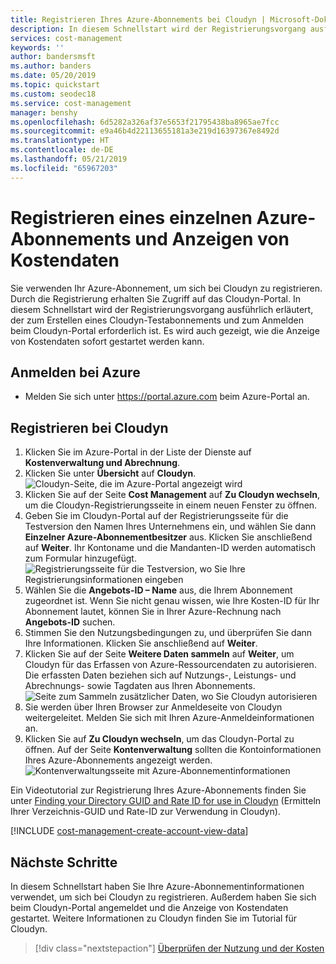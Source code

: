```yaml
---
title: Registrieren Ihres Azure-Abonnements bei Cloudyn | Microsoft-Dokumentation
description: In diesem Schnellstart wird der Registrierungsvorgang ausführlich erläutert, der zum Erstellen eines Cloudyn-Testabonnements und zum Anmelden beim Cloudyn-Portal erforderlich ist.
services: cost-management
keywords: ''
author: bandersmsft
ms.author: banders
ms.date: 05/20/2019
ms.topic: quickstart
ms.custom: seodec18
ms.service: cost-management
manager: benshy
ms.openlocfilehash: 6d5282a326af37e5653f21795438ba8965ae7fcc
ms.sourcegitcommit: e9a46b4d22113655181a3e219d16397367e8492d
ms.translationtype: HT
ms.contentlocale: de-DE
ms.lasthandoff: 05/21/2019
ms.locfileid: "65967203"
---
```

# <a name="register-an-individual-azure-subscription-and-view-cost-data"></a>Registrieren eines einzelnen Azure-Abonnements und Anzeigen von Kostendaten

Sie verwenden Ihr Azure-Abonnement, um sich bei Cloudyn zu registrieren. Durch die Registrierung erhalten Sie Zugriff auf das Cloudyn-Portal. In diesem Schnellstart wird der Registrierungsvorgang ausführlich erläutert, der zum Erstellen eines Cloudyn-Testabonnements und zum Anmelden beim Cloudyn-Portal erforderlich ist. Es wird auch gezeigt, wie die Anzeige von Kostendaten sofort gestartet werden kann.

## <a name="sign-in-to-azure"></a>Anmelden bei Azure

- Melden Sie sich unter https://portal.azure.com beim Azure-Portal an.

## <a name="register-with-cloudyn"></a>Registrieren bei Cloudyn

1. Klicken Sie im Azure-Portal in der Liste der Dienste auf **Kostenverwaltung und Abrechnung**.
2. Klicken Sie unter **Übersicht** auf **Cloudyn**.  
    ![Cloudyn-Seite, die im Azure-Portal angezeigt wird](./media/quick-register-azure-sub/cost-mgt-billing-service.png)
3. Klicken Sie auf der Seite **Cost Management** auf **Zu Cloudyn wechseln**, um die Cloudyn-Registrierungsseite in einem neuen Fenster zu öffnen.
4. Geben Sie im Cloudyn-Portal auf der Registrierungsseite für die Testversion den Namen Ihres Unternehmens ein, und wählen Sie dann **Einzelner Azure-Abonnementbesitzer** aus. Klicken Sie anschließend auf **Weiter**. Ihr Kontoname und die Mandanten-ID werden automatisch zum Formular hinzugefügt.  
    ![Registrierungsseite für die Testversion, wo Sie Ihre Registrierungsinformationen eingeben](./media/quick-register-azure-sub/trial-reg-ind.png)
5. Wählen Sie die **Angebots-ID – Name** aus, die Ihrem Abonnement zugeordnet ist. Wenn Sie nicht genau wissen, wie Ihre Kosten-ID für Ihr Abonnement lautet, können Sie in Ihrer Azure-Rechnung nach **Angebots-ID** suchen.
6. Stimmen Sie den Nutzungsbedingungen zu, und überprüfen Sie dann Ihre Informationen. Klicken Sie anschließend auf **Weiter**.
7. Klicken Sie auf der Seite **Weitere Daten sammeln** auf **Weiter**, um Cloudyn für das Erfassen von Azure-Ressourcendaten zu autorisieren. Die erfassten Daten beziehen sich auf Nutzungs-, Leistungs- und Abrechnungs- sowie Tagdaten aus Ihren Abonnements.  
    ![Seite zum Sammeln zusätzlicher Daten, wo Sie Cloudyn autorisieren](./media/quick-register-azure-sub/gather-additional.png)
8. Sie werden über Ihren Browser zur Anmeldeseite von Cloudyn weitergeleitet. Melden Sie sich mit Ihren Azure-Anmeldeinformationen an.
9. Klicken Sie auf **Zu Cloudyn wechseln**, um das Cloudyn-Portal zu öffnen. Auf der Seite **Kontenverwaltung** sollten die Kontoinformationen Ihres Azure-Abonnements angezeigt werden.  
    ![Kontenverwaltungsseite mit Azure-Abonnementinformationen](./media/quick-register-azure-sub/accounts-mgt.png)

Ein Videotutorial zur Registrierung Ihres Azure-Abonnements finden Sie unter [Finding your Directory GUID and Rate ID for use in Cloudyn](https://youtu.be/PaRjnyaNGMI) (Ermitteln Ihrer Verzeichnis-GUID und Rate-ID zur Verwendung in Cloudyn).

[!INCLUDE [cost-management-create-account-view-data](../../includes/cost-management-create-account-view-data.md)]

## <a name="next-steps"></a>Nächste Schritte

In diesem Schnellstart haben Sie Ihre Azure-Abonnementinformationen verwendet, um sich bei Cloudyn zu registrieren. Außerdem haben Sie sich beim Cloudyn-Portal angemeldet und die Anzeige von Kostendaten gestartet. Weitere Informationen zu Cloudyn finden Sie im Tutorial für Cloudyn.

> [!div class="nextstepaction"]
> [Überprüfen der Nutzung und der Kosten](./tutorial-review-usage.md)
